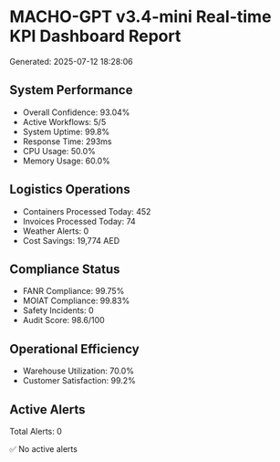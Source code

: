 
# MACHO-GPT v3.4-mini Real-time KPI Dashboard Report
Generated: 2025-07-12 18:28:06

## System Performance
- Overall Confidence: 93.04%
- Active Workflows: 5/5
- System Uptime: 99.8%
- Response Time: 293ms
- CPU Usage: 50.0%
- Memory Usage: 60.0%

## Logistics Operations
- Containers Processed Today: 452
- Invoices Processed Today: 74
- Weather Alerts: 0
- Cost Savings: 19,774 AED

## Compliance Status
- FANR Compliance: 99.75%
- MOIAT Compliance: 99.83%
- Safety Incidents: 0
- Audit Score: 98.6/100

## Operational Efficiency
- Warehouse Utilization: 70.0%
- Customer Satisfaction: 99.2%

## Active Alerts
Total Alerts: 0

✅ No active alerts
